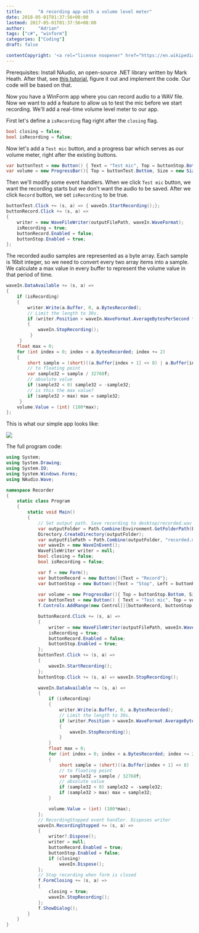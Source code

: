 ```yaml
---
title:      "A recording app with a volume level meter"
date: 2018-05-01T01:37:56+08:00
lastmod: 2017-05-01T01:37:56+08:00
author:     "Adrian"
tags: ["c#", "winform"]
categories: ["Coding"]
draft: false

contentCopyright: '<a rel="license noopener" href="https://en.wikipedia.org/wiki/Wikipedia:Text_of_Creative_Commons_Attribution-ShareAlike_3.0_Unported_License" target="_blank">Creative Commons Attribution-ShareAlike License</a>'
---
```


Prerequisites: Install NAudio, an open-source .NET library written by Mark Heath. After that, see [this tutorial](https://github.com/naudio/NAudio/blob/master/Docs/RecordWavFileWinFormsWaveIn.md), figure it out and implement the code. Our code will be based on that. 

Now you have a WinForm app where you can record audio to a WAV file. Now we want to add a feature to allow us to test the mic before we start recording. We'll add a real-time volume level meter to our app.

First let's define a `isRecording` flag right after the `closing` flag.

```c#
bool closing = false;
bool isRecording = false;
```

Now let's add a `Test mic` button, and a progress bar which serves as our volume meter, right after the existing buttons.

```c#
var buttonTest = new Button() { Text = "Test mic", Top = buttonStop.Bottom };
var volume = new ProgressBar(){ Top = buttonTest.Bottom, Size = new Size(800,20) };
```

Then we'll modify some event handlers. When we click `Test mic` button, we want the recording starts but we don't want the audio to be saved.  After we click `Record` button, we set `isRecording` to be true.

```c#
buttonTest.Click += (s, a) => { waveIn.StartRecording();};
buttonRecord.Click += (s, a) =>
{
	writer = new WaveFileWriter(outputFilePath, waveIn.WaveFormat);
	isRecording = true;
	buttonRecord.Enabled = false;
	buttonStop.Enabled = true;
};
```

 The recorded audio samples are represented as a byte array. Each sample is 16bit integer, so we need to convert every two array items into a sample. We calculate a max value in every buffer to represent the volume value in that period of time.

```c#
waveIn.DataAvailable += (s, a) =>
{
	if (isRecording)
	{
		writer.Write(a.Buffer, 0, a.BytesRecorded);
		// Limit the length to 30s.
		if (writer.Position > waveIn.WaveFormat.AverageBytesPerSecond * 30)
		{
         	waveIn.StopRecording();
         }
     }
	float max = 0;
	for (int index = 0; index < a.BytesRecorded; index += 2)
	{
		short sample = (short)((a.Buffer[index + 1] << 8) | a.Buffer[index + 0]);
		// to floating point
		var sample32 = sample / 32768f;
		// absolute value 
		if (sample32 < 0) sample32 = -sample32;
		// is this the max value?
		if (sample32 > max) max = sample32;
     }
	volume.Value = (int) (100*max);
};         
```
This is what our simple app looks like:

![](/static/in-post/post-recorder/Recorder.JPG)

The full program code:

```c#
using System;
using System.Drawing;
using System.IO;
using System.Windows.Forms;
using NAudio.Wave;

namespace Recorder
{
    static class Program
    {
        static void Main()
        {
            // Set output path. Save recording to desktop/recorded.wav
            var outputFolder = Path.Combine(Environment.GetFolderPath(Environment.SpecialFolder.Desktop), "NAudio");
            Directory.CreateDirectory(outputFolder);
            var outputFilePath = Path.Combine(outputFolder, "recorded.mp3");
            var waveIn = new WaveInEvent();
            WaveFileWriter writer = null;
            bool closing = false;
            bool isRecording = false;

            var f = new Form();
            var buttonRecord = new Button(){Text = "Record"};
            var buttonStop = new Button(){Text = "Stop", Left = buttonRecord.Right, Enabled = false};
            
            var volume = new ProgressBar(){ Top = buttonStop.Bottom, Size = new Size(800,20) };
            var buttonTest = new Button() { Text = "Test mic", Top = volume.Bottom };
            f.Controls.AddRange(new Control[]{buttonRecord, buttonStop, volume, buttonTest});

            buttonRecord.Click += (s, a) =>
            {
                writer = new WaveFileWriter(outputFilePath, waveIn.WaveFormat);
                isRecording = true;
                buttonRecord.Enabled = false;
                buttonStop.Enabled = true;
            };
            buttonTest.Click += (s, a) =>
            {               
                waveIn.StartRecording();
            };
            buttonStop.Click += (s, a) => waveIn.StopRecording();

            waveIn.DataAvailable += (s, a) =>
            {
                if (isRecording)
                {
                    writer.Write(a.Buffer, 0, a.BytesRecorded);
                    // Limit the length to 30s.
                    if (writer.Position > waveIn.WaveFormat.AverageBytesPerSecond * 30)
                    {
                        waveIn.StopRecording();
                    }
                }
                float max = 0;
                for (int index = 0; index < a.BytesRecorded; index += 2)
                {
                    short sample = (short)((a.Buffer[index + 1] << 8) | a.Buffer[index + 0]);
                    // to floating point
                    var sample32 = sample / 32768f;
                    // absolute value 
                    if (sample32 < 0) sample32 = -sample32;
                    if (sample32 > max) max = sample32;
                }

                volume.Value = (int) (100*max);
            };
            // RecordingStopped event handler. Disposes writer
            waveIn.RecordingStopped += (s, a) =>
            {
                writer?.Dispose();
                writer = null;
                buttonRecord.Enabled = true;
                buttonStop.Enabled = false;
                if (closing)
                    waveIn.Dispose();
            };
            // Stop recording when form is closed
            f.FormClosing += (s, a) =>
            {
                closing = true;
                waveIn.StopRecording();
            };
            f.ShowDialog();
        }
    }
}

```





